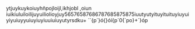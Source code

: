 ytjuykuykoiuyhñpojloijl,ikhjobl ,oiun iuikiuluiloilijuyuiliolioyjuy56576587686787685875875iuutyutyituyituituyiuyuiyiyuiuyyuiuyiuyiuuiuiuyutyrsdku+
´´{p´}ó{}óí{p´0{´po}+´}óp
